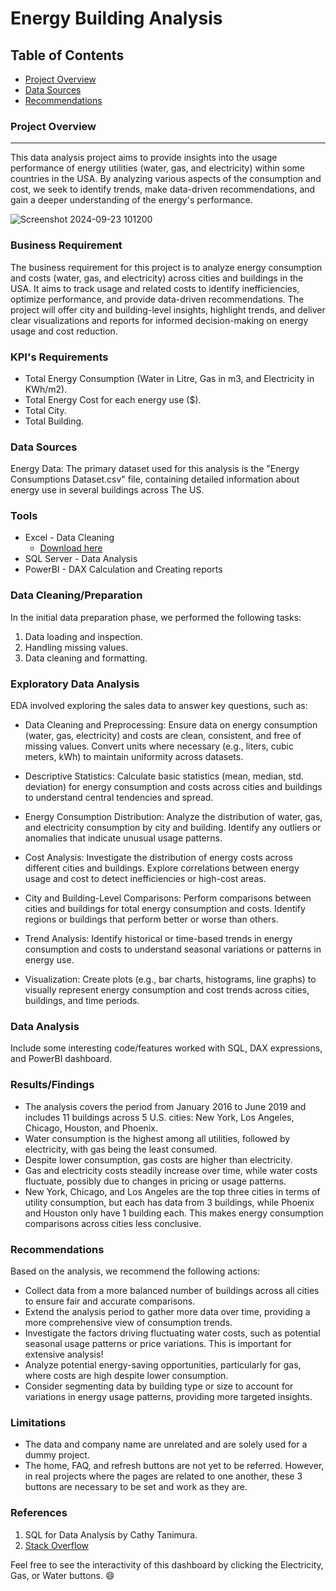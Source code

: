 # Energy Building Analysis

## Table of Contents

- [Project Overview](#project-overview)
- [Data Sources](#data-sources)
- [Recommendations](#recommendations)

### Project Overview
---

This data analysis project aims to provide insights into the usage performance of energy utilities (water, gas, and electricity) within some countries in the USA. By analyzing various aspects of the consumption and cost, we seek to identify trends, make data-driven recommendations, and gain a deeper understanding of the energy's performance.

![Screenshot 2024-09-23 101200](https://github.com/user-attachments/assets/2a364f75-b883-44bc-a4e1-430463335ab3)


### Business Requirement

The business requirement for this project is to analyze energy consumption and costs (water, gas, and electricity) across cities and buildings in the USA. It aims to track usage and related costs to identify inefficiencies, optimize performance, and provide data-driven recommendations. The project will offer city and building-level insights, highlight trends, and deliver clear visualizations and reports for informed decision-making on energy usage and cost reduction.

### KPI's Requirements
- Total Energy Consumption (Water in Litre, Gas in m3, and Electricity in KWh/m2).
- Total Energy Cost for each energy use ($).
- Total City.
- Total Building.

### Data Sources

Energy Data: The primary dataset used for this analysis is the "Energy Consumptions Dataset.csv" file, containing detailed information about energy use in several buildings across The US.

### Tools

- Excel - Data Cleaning
  - [Download here](https://microsoft.com)
- SQL Server - Data Analysis
- PowerBI - DAX Calculation and Creating reports


### Data Cleaning/Preparation

In the initial data preparation phase, we performed the following tasks:
1. Data loading and inspection.
2. Handling missing values.
3. Data cleaning and formatting.

### Exploratory Data Analysis

EDA involved exploring the sales data to answer key questions, such as:

- Data Cleaning and Preprocessing: Ensure data on energy consumption (water, gas, electricity) and costs are clean, consistent, and free of missing values. Convert units where necessary (e.g., liters, cubic meters, kWh) to maintain uniformity across datasets.

- Descriptive Statistics: Calculate basic statistics (mean, median, std. deviation) for energy consumption and costs across cities and buildings to understand central tendencies and spread.

- Energy Consumption Distribution: Analyze the distribution of water, gas, and electricity consumption by city and building. Identify any outliers or anomalies that indicate unusual usage patterns.

- Cost Analysis: Investigate the distribution of energy costs across different cities and buildings. Explore correlations between energy usage and cost to detect inefficiencies or high-cost areas.

- City and Building-Level Comparisons: Perform comparisons between cities and buildings for total energy consumption and costs. Identify regions or buildings that perform better or worse than others.

- Trend Analysis: Identify historical or time-based trends in energy consumption and costs to understand seasonal variations or patterns in energy use.

- Visualization: Create plots (e.g., bar charts, histograms, line graphs) to visually represent energy consumption and cost trends across cities, buildings, and time periods.
	
### Data Analysis

Include some interesting code/features worked with SQL, DAX expressions, and PowerBI dashboard.

### Results/Findings

- The analysis covers the period from January 2016 to June 2019 and includes 11 buildings across 5 U.S. cities: New York, Los Angeles, Chicago, Houston, and Phoenix.
- Water consumption is the highest among all utilities, followed by electricity, with gas being the least consumed.
- Despite lower consumption, gas costs are higher than electricity.
- Gas and electricity costs steadily increase over time, while water costs fluctuate, possibly due to changes in pricing or usage patterns.
- New York, Chicago, and Los Angeles are the top three cities in terms of utility consumption, but each has data from 3 buildings, while Phoenix and Houston only have 1 building each. This makes energy consumption comparisons across cities less conclusive.

### Recommendations

Based on the analysis, we recommend the following actions:
- Collect data from a more balanced number of buildings across all cities to ensure fair and accurate comparisons.
- Extend the analysis period to gather more data over time, providing a more comprehensive view of consumption trends.
- Investigate the factors driving fluctuating water costs, such as potential seasonal usage patterns or price variations. This is important for extensive analysis!
- Analyze potential energy-saving opportunities, particularly for gas, where costs are high despite lower consumption.
- Consider segmenting data by building type or size to account for variations in energy usage patterns, providing more targeted insights.

### Limitations

- The data and company name are unrelated and are solely used for a dummy project.
- The home, FAQ, and refresh buttons are not yet to be referred. However, in real projects where the pages are related to one another, these 3 buttons are necessary to be set and work as they are.


### References

1. SQL for Data Analysis by Cathy Tanimura.
2. [Stack Overflow](https://stack.com)


Feel free to see the interactivity of this dashboard by clicking the Electricity, Gas, or Water buttons. 😄
